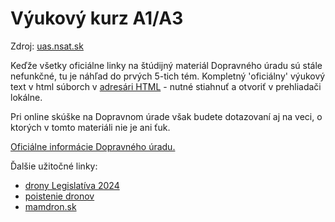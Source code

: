 ﻿# Výukový kurz A1/A3
Zdroj: [uas.nsat.sk](http://uas.nsat.sk)  

Keďže všetky oficiálne linky na štúdijný materiál Dopravného úradu sú stále nefunkčné, tu je náhľad do prvých 5-tich tém. Kompletný 'oficiálny' výukový text v html súborch v [adresári HTML](HTML/) - nutné stiahnuť a otvoriť v prehliadači lokálne.  

Pri online skúške na Dopravnom úrade však budete dotazovaní aj na veci, o ktorých v tomto materiáli nie je ani ťuk.

[Oficiálne informácie Dopravného úradu.](http://letectvo.nsat.sk/bezpilotne-letectvo/)  

Ďalšie užitočné linky:
- [drony Legislatíva 2024](https://www.xtreme.sk/clanok/14/drony-legislativa-2024/)  
- [poistenie dronov](https://www.dronerepublic.sk/poistenie-dronov/)  
- [mamdron.sk](https://mamdron.sk/piloti-dronov/)  
